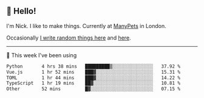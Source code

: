 ## 👋 Hello! 

I'm Nick. I like to make things. Currently at [ManyPets](https://manypets.com) in London.

Occasionally [I write random things here](https://nicksnell.com) and [here](https://twitter.com/nicksnell).

-------

🚀 This week I've been using

<!--START_SECTION:waka-->

```txt
Python       4 hrs 38 mins   █████████▒░░░░░░░░░░░░░░░   37.92 %
Vue.js       1 hr 52 mins    ███▓░░░░░░░░░░░░░░░░░░░░░   15.31 %
TOML         1 hr 44 mins    ███▓░░░░░░░░░░░░░░░░░░░░░   14.22 %
TypeScript   1 hr 19 mins    ██▓░░░░░░░░░░░░░░░░░░░░░░   10.81 %
Other        52 mins         █▓░░░░░░░░░░░░░░░░░░░░░░░   07.15 %
```

<!--END_SECTION:waka-->
